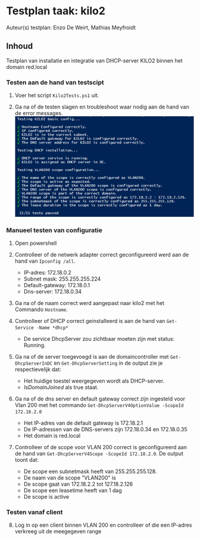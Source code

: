﻿# Testplan taak: kilo2

Auteur(s) testplan: Enzo De Weirt, Mathias Meyfroidt

## Inhoud
Testplan van installatie en integratie van DHCP-server KILO2 binnen het domain red.local

### Testen aan de hand van testscipt

 1. Voer het script `Kilo2Tests.ps1` uit.
 
 2. Ga na of de testen slagen en troubleshoot waar nodig aan de hand van de error messages. 
        ![screenshot](./Images-Testplan/KILO2Test.PNG)

### Manueel testen van configuratie

1. Open powershell

2. Controlleer of de netwerk adapter correct geconfigureerd werd aan de hand van `Ipconfig /all`.
   - IP-adres: 172.18.0.2
   - Subnet mask: 255.255.255.224
   - Default-gateway: 172.18.0.1
   - Dns-server: 172.18.0.34
   
3. Ga na of de naam correct werd aangepast naar kilo2 met het Commando `Hostname`.

4. Controlleer of DHCP correct geinstalleerd is aan de hand van `Get-Service -Name *dhcp*`
   - De service DhcpServer zou zichtbaar moeten zijn met status: Running.  

5. Ga na of de server toegevoegd is aan de domaincontroller met `Get-DhcpServerInDC` en `Get-DhcpServerSetting` in de output zie je respectievelijk dat:
   - Het huidige toestel weergegeven wordt als DHCP-server.
   - *IsDomainJoined* als true staat.

6. Ga na of de dns server en default gateway correct zijn ingesteld voor Vlan 200 met het commando `Get-DhcpServerV4OptionValue -ScopeId 172.18.2.0` 
   - Het IP-adres van de default gateway is 172.18.2.1
   - De IP-adressen van de DNS-servers zijn 172.18.0.34 en 172.18.0.35
   - Het domain is red.local

7. Controlleer of de scope voor VLAN 200 correct is geconfigureerd aan de hand van `Get-DhcpServerV4Scope -ScopeId 172.18.2.0`. De output toont dat:
   - De scope een subnetmask heeft van 255.255.255.128.
   - De naam van de scope "VLAN200" is
   - De scope gaat van 172.18.2.2 tot 127.18.2.126
   - De scope een leasetime heeft van 1 dag
   - De scope is active

### Testen vanaf client 

8. Log in op een client binnen VLAN 200 en controlleer of die een IP-adres verkreeg uit de meegegeven range

